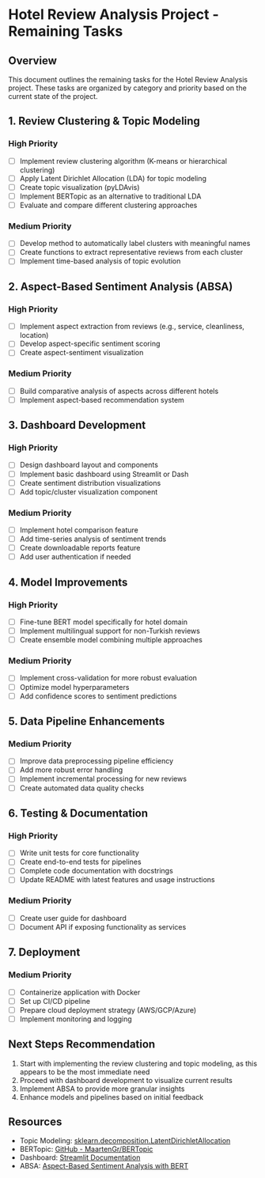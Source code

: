 # Hotel Review Analysis Project - Remaining Tasks

## Overview
This document outlines the remaining tasks for the Hotel Review Analysis project. These tasks are organized by category and priority based on the current state of the project.

## 1. Review Clustering & Topic Modeling

### High Priority
- [ ] Implement review clustering algorithm (K-means or hierarchical clustering)
- [ ] Apply Latent Dirichlet Allocation (LDA) for topic modeling
- [ ] Create topic visualization (pyLDAvis)
- [ ] Implement BERTopic as an alternative to traditional LDA
- [ ] Evaluate and compare different clustering approaches

### Medium Priority
- [ ] Develop method to automatically label clusters with meaningful names
- [ ] Create functions to extract representative reviews from each cluster
- [ ] Implement time-based analysis of topic evolution

## 2. Aspect-Based Sentiment Analysis (ABSA)

### High Priority
- [ ] Implement aspect extraction from reviews (e.g., service, cleanliness, location)
- [ ] Develop aspect-specific sentiment scoring
- [ ] Create aspect-sentiment visualization

### Medium Priority
- [ ] Build comparative analysis of aspects across different hotels
- [ ] Implement aspect-based recommendation system

## 3. Dashboard Development

### High Priority
- [ ] Design dashboard layout and components
- [ ] Implement basic dashboard using Streamlit or Dash
- [ ] Create sentiment distribution visualizations
- [ ] Add topic/cluster visualization component

### Medium Priority
- [ ] Implement hotel comparison feature
- [ ] Add time-series analysis of sentiment trends
- [ ] Create downloadable reports feature
- [ ] Add user authentication if needed

## 4. Model Improvements

### High Priority
- [ ] Fine-tune BERT model specifically for hotel domain
- [ ] Implement multilingual support for non-Turkish reviews
- [ ] Create ensemble model combining multiple approaches

### Medium Priority
- [ ] Implement cross-validation for more robust evaluation
- [ ] Optimize model hyperparameters
- [ ] Add confidence scores to sentiment predictions

## 5. Data Pipeline Enhancements

### Medium Priority
- [ ] Improve data preprocessing pipeline efficiency
- [ ] Add more robust error handling
- [ ] Implement incremental processing for new reviews
- [ ] Create automated data quality checks

## 6. Testing & Documentation

### High Priority
- [ ] Write unit tests for core functionality
- [ ] Create end-to-end tests for pipelines
- [ ] Complete code documentation with docstrings
- [ ] Update README with latest features and usage instructions

### Medium Priority
- [ ] Create user guide for dashboard
- [ ] Document API if exposing functionality as services

## 7. Deployment

### Medium Priority
- [ ] Containerize application with Docker
- [ ] Set up CI/CD pipeline
- [ ] Prepare cloud deployment strategy (AWS/GCP/Azure)
- [ ] Implement monitoring and logging

## Next Steps Recommendation

1. Start with implementing the review clustering and topic modeling, as this appears to be the most immediate need
2. Proceed with dashboard development to visualize current results
3. Implement ABSA to provide more granular insights
4. Enhance models and pipelines based on initial feedback

## Resources

- Topic Modeling: [sklearn.decomposition.LatentDirichletAllocation](https://scikit-learn.org/stable/modules/generated/sklearn.decomposition.LatentDirichletAllocation.html)
- BERTopic: [GitHub - MaartenGr/BERTopic](https://github.com/MaartenGr/BERTopic)
- Dashboard: [Streamlit Documentation](https://docs.streamlit.io/)
- ABSA: [Aspect-Based Sentiment Analysis with BERT](https://arxiv.org/abs/1908.11860)